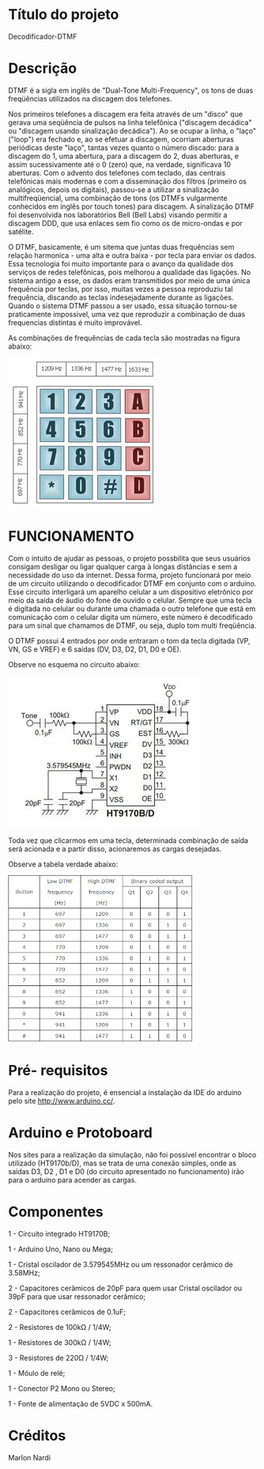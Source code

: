 # Título do projeto
Decodificador-DTMF

# Descrição
DTMF é a sigla em inglês de "Dual-Tone Multi-Frequency", os tons de duas freqüências utilizados na discagem dos telefones. 

Nos primeiros telefones a discagem era feita através de um "disco" que gerava uma seqüência de pulsos na linha telefônica ("discagem decádica" ou "discagem usando sinalização decádica"). Ao se ocupar a linha, o "laço" ("loop") era fechado e, ao se efetuar a discagem, ocorriam aberturas periódicas deste "laço", tantas vezes quanto o número discado: para a discagem do 1, uma abertura, para a discagem do 2, duas aberturas, e assim sucessivamente até o 0 (zero) que, na verdade, significava 10 aberturas. Com o advento dos telefones com teclado, das centrais telefônicas mais modernas e com a disseminação dos filtros (primeiro os analógicos, depois os digitais), passou-se a utilizar a sinalização multifreqüencial, uma combinação de tons (os DTMFs vulgarmente conhecidos em inglês por touch tones) para discagem. A sinalização DTMF foi desenvolvida nos laboratórios Bell (Bell Labs) visando permitir a discagem DDD, que usa enlaces sem fio como os de micro-ondas e por satélite. 

O DTMF, basicamente, é um sitema que juntas duas frequências sem relação harmonica - uma alta e outra baixa - por tecla para enviar os dados. Essa tecnologia foi muito importante para o avanço da qualidade dos serviços de redes telefônicas, pois melhorou a qualidade das ligações. No sistema antigo a esse, os dados eram transmitidos por meio de uma única frequência por teclas, por isso, muitas vezes a pessoa reproduziu tal frequência, discando as teclas indesejadamente durante as ligações. Quando o sistema DTMF passou a ser usado, essa situação tornou-se praticamente impossivel, uma vez que reproduzir a combinação de duas frequencias distintas é muito improvável.

 As combinações de frequências de cada tecla são mostradas na figura abaixo:
<p><img src="https://raw.githubusercontent.com/raquelester/Decodificador-DTMF/master/Tone%20Dialing1.gif" alt="" width="300" height="303" /></p>


# FUNCIONAMENTO
 
 Com o intuito de ajudar as pessoas, o projeto possbilita que seus usuários consigam desligar ou ligar qualquer carga à longas distâncias e sem a necessidade do uso da internet.
 Dessa forma, projeto funcionará por meio de um circuito utilizando o decodificador DTMF em conjunto com o arduino. Esse circuito interligará um aparelho celular a um dispositivo eletrônico por meio da saída de áudio do fone de ouvido o celular.  Sempre que uma tecla é digitada no celular ou durante uma chamada o outro telefone que está em comunicação com o celular digita um número, este número é decodificado para um sinal que chamamos de DTMF, ou seja, duplo tom multi freqüência. 
 
 O DTMF possui 4 entrados por onde entraram o tom da tecla digitada (VP, VN, GS e VREF) e 6 saídas (DV, D3, D2, D1, D0 e OE).
 
 Observe no esquema no circuito abaixo:
 <p><img src="https://raw.githubusercontent.com/raquelester/Decodificador-DTMF/master/Test%20circuit.jpg" alt="" width="386" height="308" /></p>
 
 Toda vez que clicarmos em uma tecla, determinada combinação de saída será acionada e a partir disso, acionaremos as cargas desejadas.

Observe a tabela verdade abaixo:
 <p><img src="https://raw.githubusercontent.com/raquelester/Decodificador-DTMF/master/DTMF-Decoded-Frequency-Output-Table.png" alt="" width="372" height="336" /></p>
 
 # Pré- requisitos
 Para a realização do projeto, é ensencial a instalação da IDE do arduino pelo site http://www.arduino.cc/. 
 # Arduino e Protoboard
 Nos sites para a realização da simulação, não foi possível encontrar o bloco utilizado (HT9170b/D), mas se trata de uma conexão simples, onde as saídas D3, D2 , D1 e D0 (do circuito apresentado no funcionamento) irão para o arduino para acender as cargas.
# Componentes

1 - Circuito integrado HT9170B;

1 - Arduino Uno, Nano ou Mega;

1 - Cristal oscilador de 3.579545MHz ou um ressonador cerâmico de 3.58MHz;

2 - Capacitores cerâmicos de 20pF para quem usar Cristal oscilador ou 39pF para que usar ressonador cerâmico;

2 - Capacitores cerâmicos de 0.1uF;

2 - Resistores de 100kΩ / 1/4W;

1 - Resistores de 300kΩ / 1/4W;

3 - Resistores de 220Ω / 1/4W;

1 - Móulo de relé;

1 - Conector P2 Mono ou Stereo;

1 - Fonte de alimentação de 5VDC x 500mA.

# Créditos
Marlon Nardi


 
 
 
 


 
 
